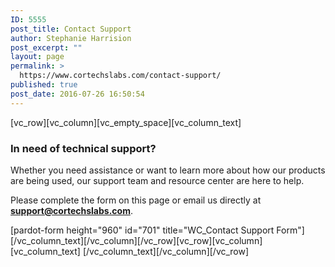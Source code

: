 ```yaml
---
ID: 5555
post_title: Contact Support
author: Stephanie Harrision
post_excerpt: ""
layout: page
permalink: >
  https://www.cortechslabs.com/contact-support/
published: true
post_date: 2016-07-26 16:50:54
---
```

[vc_row][vc_column][vc_empty_space][vc_column_text]
<h3>In need of technical support?</h3>
Whether you need assistance or want to learn more about how our products are being used, our support team and resource center are here to help.

Please complete the form on this page or email us directly at <strong><a href="mailto:support@cortechslabs.com">support@cortechslabs.com</a></strong>.

[pardot-form height="960" id="701" title="WC_Contact Support Form"][/vc_column_text][/vc_column][/vc_row][vc_row][vc_column][vc_column_text]
[/vc_column_text][/vc_column][/vc_row]